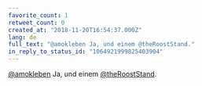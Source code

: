 ```yaml
---
favorite_count: 1
retweet_count: 0
created_at: "2018-11-20T16:54:37.000Z"
lang: de
full_text: "@amokleben Ja, und einem @theRoostStand."
in_reply_to_status_id: "1064921999825403904"
---
```


[@amokleben](https://twitter.com/amokleben) Ja, und einem
[@theRoostStand](https://twitter.com/theRoostStand).

